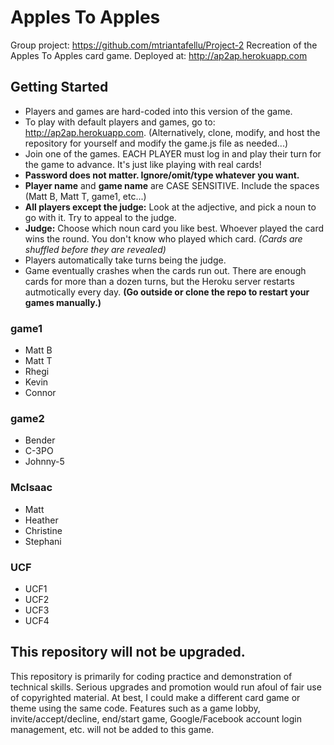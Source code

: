 # Apples To Apples
Group project: https://github.com/mtriantafellu/Project-2
Recreation of the Apples To Apples card game.  Deployed at: http://ap2ap.herokuapp.com

## Getting Started
* Players and games are hard-coded into this version of the game.
* To play with default players and games, go to: http://ap2ap.herokuapp.com.  (Alternatively, clone, modify, and host the repository for yourself and modify the game.js file as needed...)
* Join one of the games.  EACH PLAYER must log in and play their turn for the game to advance.  It's just like playing with real cards!
* __Password does not matter.  Ignore/omit/type whatever you want.__
* __Player name__ and __game name__ are CASE SENSITIVE.  Include the spaces (Matt B, Matt T, game1, etc...)
* __All players except the judge:__ Look at the adjective, and pick a noun to go with it.  Try to appeal to the judge.
* __Judge:__ Choose which noun card you like best.  Whoever played the card wins the round.  You don't know who played which card. _(Cards are shuffled before they are revealed)_
* Players automatically take turns being the judge.
* Game eventually crashes when the cards run out.  There are enough cards for more than a dozen turns, but the Heroku server restarts autmotically every day.  __(Go outside or clone the repo to restart your games manually.)__

### game1
* Matt B
* Matt T
* Rhegi
* Kevin
* Connor

### game2
* Bender
* C-3PO
* Johnny-5

### McIsaac
* Matt
* Heather
* Christine
* Stephani

### UCF
* UCF1
* UCF2
* UCF3
* UCF4

## This repository will not be upgraded.
This repository is primarily for coding practice and demonstration of technical skills.  Serious upgrades and promotion would run afoul of fair use of copyrighted material.  At best, I could make a different card game or theme using the same code.
Features such as a game lobby, invite/accept/decline, end/start game, Google/Facebook account login management, etc. will not be added to this game.
